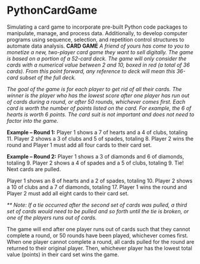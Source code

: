 # PythonCardGame
Simulating a card game to incorporate pre-built Python code packages to manipulate, manage, and process data. Additionally, to develop computer programs using sequence, selection, and repetition control structures to automate data analysis.
**CARD GAME**
_A friend of yours has come to you to monetize a new, two-player card game they want to sell digitally. The game is based on a portion of a 52-card deck.
The game will only consider the cards with a numerical value between 2 and 10, boxed in red (a total of 36 cards). From this point forward, any reference to deck will mean this 36-card subset of the full deck._

_The goal of the game is for each player to get rid of all their cards. The winner is the player who has the lowest score after one player has run out of cards during a round, or after 50 rounds, whichever comes first. Each card is worth the number of points listed on the card. For example, the 6 of hearts is worth 6 points. The card suit is not important and does not need to factor into the game._

**Example – Round 1:**
Player 1 shows a 7 of hearts and a 4 of clubs, totaling 11.
Player 2 shows a 3 of clubs and 5 of spades, totaling 8.
Player 2 wins the round and Player 1 must add all four cards to their card set.

**Example – Round 2:**
Player 1 shows a 3 of diamonds and 6 of diamonds, totaling 9.
Player 2 shows a 4 of spades and a 5 of clubs, totaling 9.
Tie! Next cards are pulled.

Player 1 shows an 8 of hearts and a 2 of spades, totaling 10.
Player 2 shows a 10 of clubs and a 7 of diamonds, totaling 17.
Player 1 wins the round and Player 2 must add all eight cards to their card set.

_** Note: If a tie occurred after the second set of cards was pulled, a third set of cards would need to be pulled and so forth until the tie is broken, or one of the players runs out of cards._

The game will end after one player runs out of cards such that they cannot complete a round, or 50 rounds have been played, whichever comes first. When one player cannot complete a round, all cards pulled for the round are returned to their original player. Then, whichever player has the lowest total value (points) in their card set wins the game.
